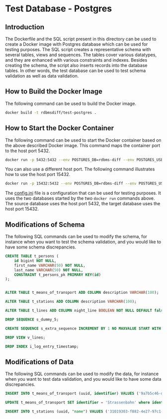 # Test Database - Postgres

## Introduction
The Dockerfile and the SQL script present in this directory can be used to create a Docker image with Postgres database which can be used for testing purposes. The SQL script creates a representative schema with several tables, views and sequences. The tables cover various datatypes, and they are enhanced with various constraints and indexes. Besides creating the schema, the script also inserts records into the database tables. In other words, the test database can be used to test schema validation as well as data validation.

## How to Build the Docker Image
The following command can be used to build the Docker image.
```bash
docker build -t rdbmsdiff/test-postgres .
```

## How to Start the Docker Container
The following command can be used to start the Docker container based on the above described Docker image. This command maps the container port to the host port 5432. 
```bash
docker run -p 5432:5432 --env POSTGRES_DB=rdbms-diff --env POSTGRES_USER=test-user --env POSTGRES_PASSWORD=test-pwd  rdbmsdiff/test-postgres:latest
```

You can also use a different host port. The following command illustrates how to use the host port 15432.
```bash
docker run -p 15432:5432 --env POSTGRES_DB=rdbms-diff --env POSTGRES_USER=test-user --env POSTGRES_PASSWORD=test-pwd  rdbmsdiff/test-postgres:latest
```

The [config.ini](./config.ini) file is a configuration that can be used for testing purposes. It uses the two databases started by the two `docker run` commands above. The source database uses the host port 5432, the target database uses the host port 15432.


## Modifications of Schema
The following SQL commands can be used to modify the schema, for instance when you want to test the schema validation, and you would like to have some schema discrepancies.
```sql
CREATE TABLE t_persons (
    id bigint NOT NULL,
    first_name VARCHAR(50) NOT NULL,
    last_name VARCHAR(50) NOT NULL,
    CONSTRAINT t_persons_pk PRIMARY KEY(id)
);


ALTER TABLE t_means_of_transport ADD COLUMN description VARCHAR(100);

ALTER TABLE t_stations ADD COLUMN description VARCHAR(100);

ALTER TABLE t_lines ADD COLUMN night_line BOOLEAN NOT NULL DEFAULT false;

DROP SEQUENCE s_dummy_5;

CREATE SEQUENCE s_extra_sequence INCREMENT BY 1 NO MAXVALUE START WITH 1 NO CYCLE;

DROP VIEW v_lines;

DROP INDEX i_log_entry_timestamp;
```

## Modifications of Data
The following SQL commands can be used to modify the data, for instance when you want to test data validation, and you would like to have some data discrepancies.
```sql
INSERT INTO t_means_of_transport (uuid, identifier) VALUES ('9a7b5c46-d42e-4441-8950-bf24f846ef17', 'Trolleybus');

UPDATE t_means_of_transport SET identifier = 'Strassenbahn' where identifier = 'Tram';

INSERT INTO t_stations (uuid, "name") VALUES ('31019303-f882-4e27-97c1-efcab885cb29', 'Dummy');
```
